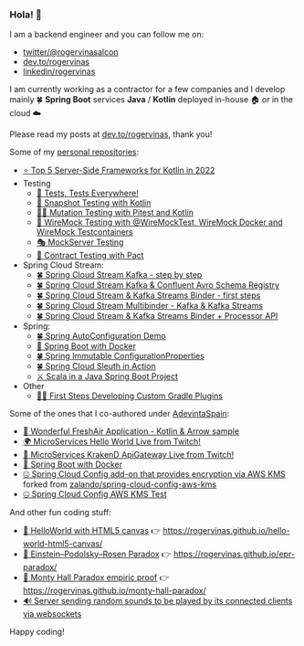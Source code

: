 ### Hola! 👋

I am a backend engineer and you can follow me on:
* [twitter/@rogervinasalcon](https://twitter.com/rogervinasalcon)
* [dev.to/rogervinas](https://dev.to/rogervinas)
* [linkedin/rogervinas](https://www.linkedin.com/in/rogervinas)

I am currently working as a contractor for a few companies and I develop mainly 🍀 **Spring Boot** services **Java** / **Kotlin** deployed in-house 🏠 or in the cloud ☁️

Please read my posts at [dev.to/rogervinas](https://dev.to/rogervinas), thank you!

Some of my [personal repositories](https://github.com/rogervinas?tab=repositories):

* [⭐ Top 5 Server-Side Frameworks for Kotlin in 2022](https://github.com/rogervinas/top-5-server-side-kotlin-frameworks-2022)
* Testing
  * [🤠 Tests, Tests Everywhere!](https://github.com/rogervinas/tests-everywhere)
  * [📸 Snapshot Testing with Kotlin](https://github.com/rogervinas/snapshot-testing)
  * [🧟‍♂️ Mutation Testing with Pitest and Kotlin](https://github.com/rogervinas/mutation-testing)
  * [🤹 WireMock Testing with @WireMockTest, WireMock Docker and WireMock Testcontainers](https://github.com/rogervinas/wiremock-testing)
  * [🎭 MockServer Testing](https://github.com/rogervinas/mockserver-testing)
  * [🤝 Contract Testing with Pact](https://github.com/rogervinas/contract-testing-with-pact)
* Spring Cloud Stream:
  * [🍀 Spring Cloud Stream Kafka - step by step](https://github.com/rogervinas/spring-cloud-stream-kafka-step-by-step)
  * [🍀 Spring Cloud Stream Kafka & Confluent Avro Schema Registry](https://github.com/rogervinas/spring-cloud-stream-kafka-confluent-avro-schema-registry)
  * [🍀 Spring Cloud Stream & Kafka Streams Binder - first steps](https://github.com/rogervinas/spring-cloud-stream-kafka-streams-first-steps)
  * [🍀 Spring Cloud Stream Multibinder - Kafka & Kafka Streams](https://github.com/rogervinas/spring-cloud-stream-multibinder)
  * [🍀 Spring Cloud Stream & Kafka Streams Binder + Processor API](https://github.com/rogervinas/spring-cloud-stream-kafka-streams-processor)
* Spring:
  * [🍀 Spring AutoConfiguration Demo](https://github.com/rogervinas/spring-boot-autoconfiguration-demo)
  * [🐳 Spring Boot with Docker](https://github.com/rogervinas/spring-boot-docker)
  * [🍀 Spring Immutable ConfigurationProperties](https://github.com/rogervinas/spring-immutable-configuration-properties)
  * [🍀 Spring Cloud Sleuth in Action](https://github.com/rogervinas/spring-cloud-sleuth-in-action)
  * [⚔️ Scala in a Java Spring Boot Project](https://github.com/rogervinas/scala-java-spring-boot)
* Other
  * [🧞‍♂️ First Steps Developing Custom Gradle Plugins](https://github.com/rogervinas/gradle-plugins-first-steps)

Some of the ones that I co-authored under [AdevintaSpain](https://github.com/AdevintaSpain):

* [🦄 Wonderful FreshAir Application - Kotlin & Arrow sample](https://github.com/AdevintaSpain/wonderful-freshair-app)
* [🌍  MicroServices Hello World Live from Twitch!](https://github.com/AdevintaSpain/ms-test--hello-twitch)
* [🐙 MicroServices KrakenD ApiGateway Live from Twitch!](https://github.com/AdevintaSpain/ms-test--krakend-twitch)
* [🐳 Spring Boot with Docker](https://github.com/AdevintaSpain/spring-boot-docker)
* [🤐 Spring Cloud Config add-on that provides encryption via AWS KMS](https://github.com/AdevintaSpain/spring-cloud-config-aws-kms) forked from [zalando/spring-cloud-config-aws-kms](https://github.com/zalando/spring-cloud-config-aws-kms)
* [🤐 Spring Cloud Config AWS KMS Test](https://github.com/AdevintaSpain/spring-cloud-config-aws-kms-test)

And other fun coding stuff:

* [👋 HelloWorld with HTML5 canvas](https://github.com/rogervinas/hello-world-html5-canvas) 👉 https://rogervinas.github.io/hello-world-html5-canvas/
* [🤯 Einstein–Podolsky–Rosen Paradox](https://github.com/rogervinas/epr-paradox) 👉 https://rogervinas.github.io/epr-paradox/
* [🐐 Monty Hall Paradox empiric proof](https://github.com/rogervinas/monty-hall-paradox) 👉 https://rogervinas.github.io/monty-hall-paradox/
* [🔊 Server sending random sounds to be played by its connected clients via websockets](https://github.com/rogervinas/random-sound-broadcast)

Happy coding!

